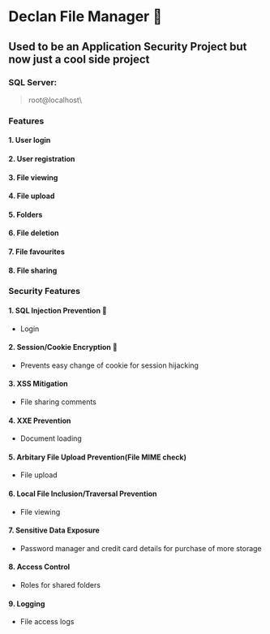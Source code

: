# __Declan File Manager__ :briefcase:
## Used to be an Application Security Project but now just a cool side project
### SQL Server:
> root@localhost\
> 

### Features
#### 1. User login
#### 2. User registration
#### 3. File viewing
#### 4. File upload
#### 5. Folders
#### 6. File deletion
#### 7. File favourites
#### 8. File sharing

### Security Features
#### 1. SQL Injection Prevention :syringe:
- Login

#### 2. Session/Cookie Encryption :cookie:
- Prevents easy change of cookie for session hijacking

#### 3. XSS Mitigation
- File sharing comments

#### 4. XXE Prevention
- Document loading

#### 5. Arbitary File Upload Prevention(File MIME check)
- File upload

#### 6. Local File Inclusion/Traversal Prevention
- File viewing

#### 7. Sensitive Data Exposure
- Password manager and credit card details for purchase of more storage

#### 8. Access Control
- Roles for shared folders

#### 9. Logging
- File access logs
